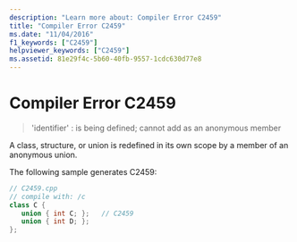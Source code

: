 ```yaml
---
description: "Learn more about: Compiler Error C2459"
title: "Compiler Error C2459"
ms.date: "11/04/2016"
f1_keywords: ["C2459"]
helpviewer_keywords: ["C2459"]
ms.assetid: 81e29f4c-5b60-40fb-9557-1cdc630d77e8
---
```

# Compiler Error C2459

> 'identifier' : is being defined; cannot add as an anonymous member

A class, structure, or union is redefined in its own scope by a member of an anonymous union.

The following sample generates C2459:

```cpp
// C2459.cpp
// compile with: /c
class C {
   union { int C; };   // C2459
   union { int D; };
};
```
